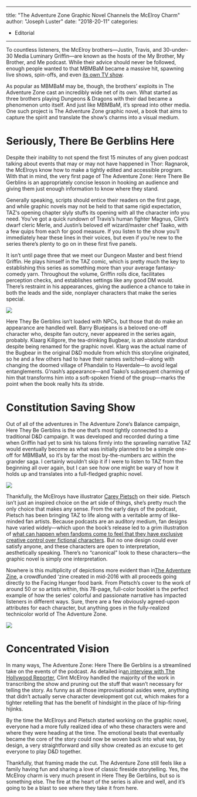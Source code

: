 
---
title: "The Adventure Zone Graphic Novel Channels the McElroy Charm"
author: "Joseph Luster"
date: "2018-20-11"
categories:
- Editorial
---

To countless listeners, the McElroy brothers—Justin, Travis, and 30-under-30 Media Luminary Griffin—are known as the hosts of the My Brother, My Brother, and Me podcast. While their advice should never be followed, enough people wanted to that MBMBaM became a massive hit, spawning live shows, spin-offs, and even [its own TV show](https://vrv.co/series/GRMGZ124R/My-Brother-My-Brother-and-Me).

As popular as MBMBaM may be, though, the brothers’ exploits in The Adventure Zone cast an incredibly wide net of its own. What started as three brothers playing Dungeons & Dragons with their dad became a phenomenon unto itself. And just like MBMBaM, it’s spread into other media. One such project is The Adventure Zone graphic novel, a book that aims to capture the spirit and translate the show’s charms into a visual medium.

# Seriously, There Be Gerblins Here

Despite their inability to not spend the first 15 minutes of any given podcast talking about events that may or may not have happened in Thor: Ragnarok, the McElroys know how to make a tightly edited and accessible program. With that in mind, the very first page of The Adventure Zone: Here There Be Gerblins is an appropriately concise lesson in hooking an audience and giving them just enough information to know where they stand. 

Generally speaking, scripts should entice their readers on the first page, and while graphic novels may not be held to that same rigid expectation, TAZ&#8216;s opening chapter slyly stuffs its opening with all the character info you need. You&#8217;ve got a quick rundown of Travis&#8217;s human fighter Magnus, Clint&#8217;s dwarf cleric Merle, and Justin&#8217;s beloved elf wizard/master chef Taako, with a few quips from each for good measure. If you listen to the show you’ll immediately hear these lines in their voices, but even if you&#8217;re new to the series there&#8217;s plenty to go on in these first five panels. 

It isn&#8217;t until page three that we meet our Dungeon Master and best friend Griffin. He plays himself in the TAZ comic, which is pretty much the key to establishing this series as something more than your average fantasy-comedy yarn. Throughout the volume, Griffin rolls dice, facilitates perception checks, and establishes settings like any good DM would. There&#8217;s restraint in his appearances, giving the audience a chance to take in both the leads and the side, nonplayer characters that make the series special. 

![](https://i0.wp.com/vrvblog.co/wp-content/uploads/2018/11/image2-5-1024x549.jpg?resize=1024%2C549&#038;ssl=1)

Here They Be Gerblins isn&#8217;t loaded with NPCs, but those that do make an appearance are handled well. Barry Bluejeans is a beloved one-off character who, despite fan outcry, never appeared in the series again, probably. Klaarg Killgore, the tea-drinking Bugbear, is an absolute standout despite being renamed for the graphic novel. Klarg was the actual name of the Bugbear in the original D&D module from which this storyline originated, so he and a few others had to have their names switched—along with changing the doomed village of Phandalin to Haverdale—to avoid legal entanglements. G’nash’s appearance—and Taako’s subsequent charming of him that transforms him into a soft-spoken friend of the group—marks the point when the book really hits its stride.

# Constitution Saving Show

Out of all of the adventures in The Adventure Zone&#8216;s Balance campaign, Here They Be Gerblins is the one that&#8217;s most tightly connected to a traditional D&D campaign. It was developed and recorded during a time when Griffin had yet to sink his talons firmly into the sprawling narrative TAZ would eventually become as what was initially planned to be a simple one-off for MBMBaM, so it&#8217;s by far the most by-the-numbers arc within the grander saga. I certainly wouldn&#8217;t skip it if I were to listen to TAZ from the beginning all over again, but I can see how one might be wary of how it holds up and translates into a full-fledged graphic novel. 

![](https://i2.wp.com/vrvblog.co/wp-content/uploads/2018/11/image4-6-1024x576.jpg?resize=1024%2C576&#038;ssl=1)

Thankfully, the McElroys have illustrator [Carey Pietsch](http://www.careydraws.com/) on their side. Pietsch isn&#8217;t just an inspired choice on the art side of things, she&#8217;s pretty much the only choice that makes any sense. From the early days of the podcast, Pietsch has been bringing TAZ to life along with a veritable army of like-minded fan artists. Because podcasts are an auditory medium, fan designs have varied widely—which upon the book’s release led to a grim illustration of [what can happen when fandoms come to feel that they have exclusive creative control over fictional characters](https://www.pastemagazine.com/articles/2017/06/the-adventure-zone-and-the-limits-of-fandom-owners.html). But no one design could ever satisfy anyone, and these characters are open to interpretation, aesthetically speaking. There’s no “canonical” look to these characters—the graphic novel is simply one interpretation. 

Nowhere is this multiplicity of depictions more evident than in[The Adventure Zine](http://theadventurezine.tumblr.com/BuyThePDF), a crowdfunded &#8216;zine created in mid-2016 with all proceeds going directly to the Facing Hunger food bank. From Pietsch&#8217;s cover to the work of around 50 or so artists within, this 78-page, full-color booklet is the perfect example of how the series&#8217; colorful and passionate narrative has impacted listeners in different ways. Sure, there are a few obviously agreed-upon attributes for each character, but anything goes in the fully-realized technicolor world of The Adventure Zone.

![](https://i1.wp.com/vrvblog.co/wp-content/uploads/2018/11/image3-5.jpg?resize=768%2C954&#038;ssl=1)

# Concentrated Vision

In many ways, The Adventure Zone: Here There Be Gerblins is a streamlined take on the events of the podcast. As detailed in[an interview with The Hollywood Reporter](https://www.hollywoodreporter.com/heat-vision/adventure-zone-mcelroy-family-explains-new-graphic-novel-1127134), Clint McElroy handled the majority of the work in transcribing the show and pruning out the stuff that wasn&#8217;t necessary for telling the story. As funny as all those improvisational asides were, anything that didn&#8217;t actually serve character development got cut, which makes for a tighter retelling that has the benefit of hindsight in the place of hip-firing hijinks. 

By the time the McElroys and Pietsch started working on the graphic novel, everyone had a more fully realized idea of who these characters were and where they were heading at the time. The emotional beats that eventually became the core of the story could now be woven back into what was, by design, a very straightforward and silly show created as an excuse to get everyone to play D&D together. 

Thankfully, that framing made the cut. The Adventure Zone still feels like a family having fun and sharing a love of classic fireside storytelling. Yes, the McElroy charm is very much present in Here They Be Gerblins, but so is something else. The fire at the heart of the series is alive and well, and it&#8217;s going to be a blast to see where they take it from here. 

